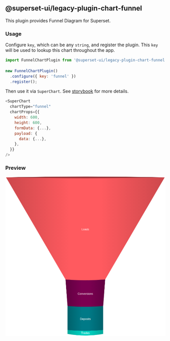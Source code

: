 ## @superset-ui/legacy-plugin-chart-funnel

This plugin provides Funnel Diagram for Superset.

### Usage

Configure `key`, which can be any `string`, and register the plugin. This `key` will be used to lookup this chart throughout the app.

```js
import FunnelChartPlugin from '@superset-ui/legacy-plugin-chart-funnel';

new FunnelChartPlugin()
  .configure({ key: 'funnel' })
  .register();
```

Then use it via `SuperChart`. See [storybook](https://apache-superset.github.io/superset-ui-plugins/?selectedKind=plugin-chart-funnel) for more details.

```js
<SuperChart
  chartType="funnel"
  chartProps={{
    width: 600,
    height: 600,
    formData: {...},
    payload: {
      data: {...},
    },
  }}
/>
```

### Preview

![Funnel Preview](https://raw.githubusercontent.com/andreaslordos/superset-ui-plugins/funnel/packages/superset-ui-legacy-plugin-chart-funnel/src/images/thumbnail.png)
